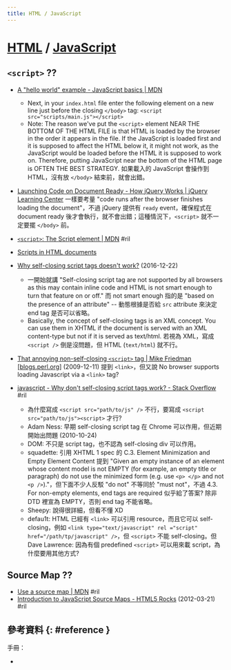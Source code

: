 ```yaml
---
title: HTML / JavaScript
---
```

# [HTML](html.md) / [JavaScript](javascript.md)

## `<script>` ??

  - [A "hello world" example - JavaScript basics \| MDN](https://developer.mozilla.org/en-US/docs/Learn/Getting_started_with_the_web/JavaScript_basics#A_hello_world_example)
      - Next, in your `index.html` file enter the following element on a new line just before the closing `</body>` tag: `<script src="scripts/main.js"></script>`
      - Note: The reason we've put the `<script>` element NEAR THE BOTTOM OF THE HTML FILE is that HTML is loaded by the browser in the order it appears in the file. If the JavaScript is loaded first and it is supposed to affect the HTML below it, it might not work, as the JavaScript would be loaded before the HTML it is supposed to work on. Therefore, putting JavaScript near the bottom of the HTML page is OFTEN THE BEST STRATEGY. 如果載入的 JavaScript 會操作到 HTML，沒有放 `</body>` 結束前，就會出錯。

  - [Launching Code on Document Ready - How jQuery Works \| jQuery Learning Center](https://learn.jquery.com/about-jquery/how-jquery-works/#launching-code-on-document-ready) 一樣要考量 "code runs after the browser finishes loading the document"，不過 jQuery 提供有 `ready` event，確保程式在 document ready 後才會執行，就不會出錯；這種情況下，`<script>` 就不一定要擺 `</body>` 前。

  - [`<script>`: The Script element \| MDN](https://developer.mozilla.org/en-US/docs/Web/HTML/Element/script) #ril
  - [Scripts in HTML documents](https://www.w3.org/TR/html4/interact/scripts.html)

  - [Why self\-closing script tags doesn't work?](http://www.namasteui.com/why-self-closing-script-tags-doesnt-work/) (2016-12-22)
      - 一開始就講 "Self-closing script tag are not supported by all browsers as this may contain inline code and HTML is not smart enough to turn that feature on or off." 而 not smart enough 指的是 "based on the presence of an attribute" -- 動態根據是否給 `src` attribute 來決定 end tag 是否可以省略。
      - Basically, the concept of self-closing tags is an XML concept. You can use them in XHTML if the document is served with an XML content-type but not if it is served as text/html. 若視為 XML，寫成 `<script />` 倒是沒問題，但 HTML (`text/html`) 就不行。
  - [That annoying non\-self\-closing `<script>` tag \| Mike Friedman \[blogs\.perl\.org\]](http://blogs.perl.org/users/mike_friedman/2009/12/that-annoying-non-self-closing-script-tag.html) (2009-12-11) 提到 `<link>`，但又說 No browser supports loading Javascript via a `<link>` tag?
  - [javascript \- Why don't self\-closing script tags work? \- Stack Overflow](https://stackoverflow.com/questions/69913/) #ril
      - 為什麼寫成 `<script src="path/to/js" />` 不行，要寫成 `<script src="path/to/js"><script>` 才行?
      - Adam Ness: 早期 self-closing script tag 在 Chrome 可以作用，但近期開始出問題 (2010-10-24)
      - DOM: 不只是 script tag，也不認為 self-closing div 可以作用。
      - squadette: 引用 XHTML 1 spec 的 С.3. Element Minimization and Empty Element Content 提到 "Given an empty instance of an element whose content model is not EMPTY (for example, an empty title or paragraph) do not use the minimized form (e.g. use `<p> </p>` and not `<p />`)."，但下面不少人反駁 "do not" 不等同於 "must not"，不過 4.3. For non-empty elements, end tags are required 似乎給了答案? 除非 DTD 裡宣為 EMPTY，否則 end tag 不能省略。
      - Sheepy: 說得很詳細，但看不懂 XD
      - defau1t: HTML 已經有 `<link>` 可以引用 resource，而且它可以 self-closing，例如 `<link type="text/javascript" rel ="script" href="/path/tp/javascript" />`，但 `<script>` 不能 self-closing。但 Dave Lawrence: 因為有個 predefined `<script>` 可以用來載 script，為什麼要用其他方式?

## Source Map ??

  - [Use a source map \| MDN](https://developer.mozilla.org/en-US/docs/Tools/Debugger/How_to/Use_a_source_map) #ril
  - [Introduction to JavaScript Source Maps \- HTML5 Rocks](https://www.html5rocks.com/en/tutorials/developertools/sourcemaps/) (2012-03-21) #ril

## 參考資料 {: #reference }

手冊：

  - [<script>: The Script element | MDN](https://developer.mozilla.org/en-US/docs/Web/HTML/Element/script)
